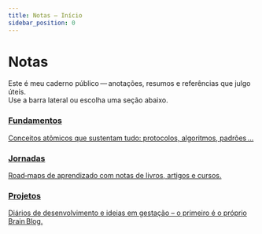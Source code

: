 ```yaml
---
title: Notas – Início
sidebar_position: 0
---
```


# Notas

Este é meu caderno público — anotações, resumos e referências que julgo
úteis.  
Use a barra lateral ou escolha uma seção abaixo.

<div className="cardsGrid">

<a className="card" href="/notes/category/foundations">
  <h3>Fundamentos</h3>
  <p>Conceitos atômicos que sustentam tudo: protocolos, algoritmos, padrões …</p>
</a>

<a className="card" href="/notes/category/jorneys">
  <h3>Jornadas</h3>
  <p>Road‑maps de aprendizado com notas de livros, artigos e cursos.</p>
</a>

<a className="card" href="/notes/category/projects">
  <h3>Projetos</h3>
  <p>Diários de desenvolvimento e ideias em gestação – o primeiro é o próprio Brain Blog.</p>
</a>

</div>
